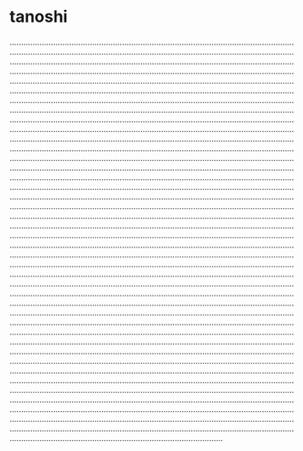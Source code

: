 # tanoshi
.........................................................................................................................................................................................................................................................................................................................................................................................................................................................................................................................................................................................................................................................................................................................................................................................................................................................................................................................................................................................................................................................................................................................................................................................................................................................................................................................................................................................................................................................................................................................................................................................................................................................................................................................................................................................................................................................................................................................................................................................................................................................................................................................................................................................................................................................................................................................................................................................................................................................................................................................................................................................................................................................................................................................................................................................................................................................................................................................................................................................................................................................................................................................................................................................................................................................................................................................................................................................................................................................................................................................................................................................................................................................................................................................................................................................................................................................................................................................................................................................................................................................................................................................................................................................................................................................................................................................................................................................................................................................................................................................................................................................................................................................................................................................................................................................................................................................................................................................................................................................................................................................................................................................................................................................................................................................................................................................................................................................